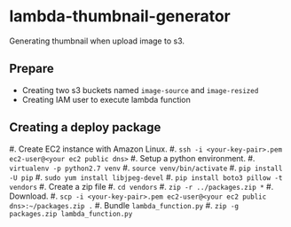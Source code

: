 # lambda-thumbnail-generator

Generating thumbnail when upload image to s3.

## Prepare

- Creating two s3 buckets named `image-source` and `image-resized`
- Creating IAM user to execute lambda function

## Creating a deploy package

#. Create EC2 instance with Amazon Linux.
#. `ssh -i <your-key-pair>.pem ec2-user@<your ec2 public dns>`
#. Setup a python environment.
    #. `virtualenv -p python2.7 venv`
    #. `source venv/bin/activate`
    #. `pip install -U pip`
    #. `sudo yum install libjpeg-devel`
    #. `pip install boto3 pillow -t vendors`
#. Create a zip file
    #. `cd vendors`
    #. `zip -r ../packages.zip *`
#. Download.
    #. `scp -i <your-key-pair>.pem ec2-user@<your ec2 public dns>:~/packages.zip .`
#. Bundle `lambda_function.py`
    #. `zip -g packages.zip lambda_function.py`

